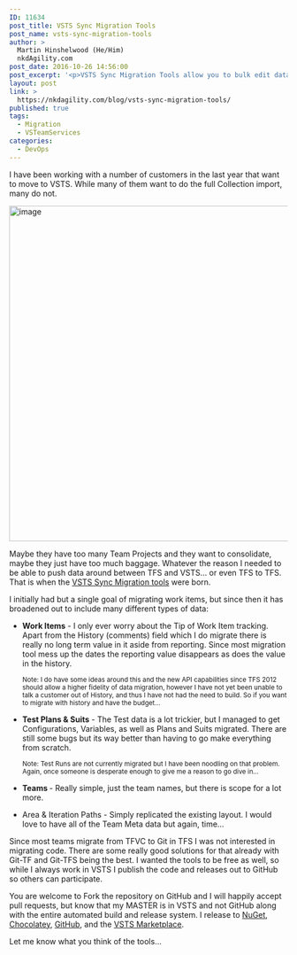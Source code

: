 ```yaml
---
ID: 11634
post_title: VSTS Sync Migration Tools
post_name: vsts-sync-migration-tools
author: >
  Martin Hinshelwood (He/Him)
  nkdAgility.com
post_date: 2016-10-26 14:56:00
post_excerpt: '<p>VSTS Sync Migration Tools allow you to bulk edit data in TFS &amp; VSTS. You can bulk edit work items in place, or even migrate Teams, Backlogs, Tasks, Test Cases, and Plans &amp; Suits to a new TFS or VSTS project.</p>'
layout: post
link: >
  https://nkdagility.com/blog/vsts-sync-migration-tools/
published: true
tags:
  - Migration
  - VSTeamServices
categories:
  - DevOps
---
```

<p>I have been working with a number of customers in the last year that want to move to VSTS. While many of them want to do the full Collection import, many do not.  </p><p><a href="https://nakedalmweb.wpengine.com/wp-content/uploads/2016/10/image.png"><img title="image" style="border-left-width: 0px; border-right-width: 0px; background-image: none; border-bottom-width: 0px; padding-top: 0px; padding-left: 0px; display: inline; padding-right: 0px; border-top-width: 0px" border="0" alt="image" src="https://nakedalmweb.wpengine.com/wp-content/uploads/2016/10/image_thumb.png" width="1024" height="606"/></a>  </p><p>Maybe they have too many Team Projects and they want to consolidate, maybe they just have too much baggage. Whatever the reason I needed to be able to push data around between TFS and VSTS… or even TFS to TFS. That is when the <a href="https://marketplace.visualstudio.com/items?itemName=nkdagility.vsts-sync-migration">VSTS Sync Migration tools</a> were born.  </p><p>I initially had but a single goal of migrating work items, but since then it has broadened out to include many different types of data:  <ul> <li> <p><strong>Work Items</strong> - I only ever worry about the Tip of Work Item tracking. Apart from the History (comments) field which I do migrate there is really no long term value in it aside from reporting. Since most migration tool mess up the dates the reporting value disappears as does the value in the history.</p> <p><small>Note: I do have some ideas around this and the new API capabilities since TFS 2012 should allow a higher fidelity of data migration, however I have not yet been unable to talk a customer out of History, and thus I have not had the need to build. So if you want to migrate with history and have the budget…</small></p> </li><li> <p><strong>Test Plans &amp; Suits</strong> - The Test data is a lot trickier, but I managed to get Configurations, Variables, as well as Plans and Suits migrated. There are still some bugs but its way better than having to go make everything from scratch.</p> <p><small>Note: Test Runs are not currently migrated but I have been noodling on that problem. Again, once someone is desperate enough to give me a reason to go dive in…</small></p> </li><li> <p><strong>Teams </strong>- Really simple, just the team names, but there is scope for a lot more. </p> </li><li> <p>Area &amp; Iteration Paths - Simply replicated the existing layout. I would love to have all of the Team Meta data but again, time…</p></li></ul> </p><p>Since most teams migrate from TFVC to Git in TFS I was not interested in migrating code. There are some really good solutions for that already with Git-TF and Git-TFS being the best. I wanted the tools to be free as well, so while I always work in VSTS I publish the code and releases out to GitHub so others can participate.  </p><p>You are welcome to Fork the repository on GitHub and I will happily accept pull requests, but know that my MASTER is in VSTS and not GitHub along with the entire automated build and release system. I release to <a href="https://www.nuget.org/packages/VSTS.DataBulkEditor.Engine/">NuGet</a>, <a href="https://chocolatey.org/packages/vsts-sync-migrator">Chocolatey</a>, <a href="https://github.com/nkdAgility/vsts-sync-migration">GitHub</a>, and the <a href="https://marketplace.visualstudio.com/items?itemName=nkdagility.vsts-sync-migration">VSTS Marketplace</a>.  </p><p>Let me know what you think of the tools…</p>